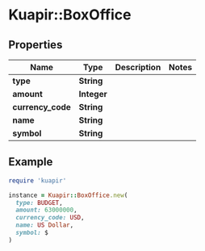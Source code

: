 # Kuapir::BoxOffice

## Properties

| Name | Type | Description | Notes |
| ---- | ---- | ----------- | ----- |
| **type** | **String** |  |  |
| **amount** | **Integer** |  |  |
| **currency_code** | **String** |  |  |
| **name** | **String** |  |  |
| **symbol** | **String** |  |  |

## Example

```ruby
require 'kuapir'

instance = Kuapir::BoxOffice.new(
  type: BUDGET,
  amount: 63000000,
  currency_code: USD,
  name: US Dollar,
  symbol: $
)
```

